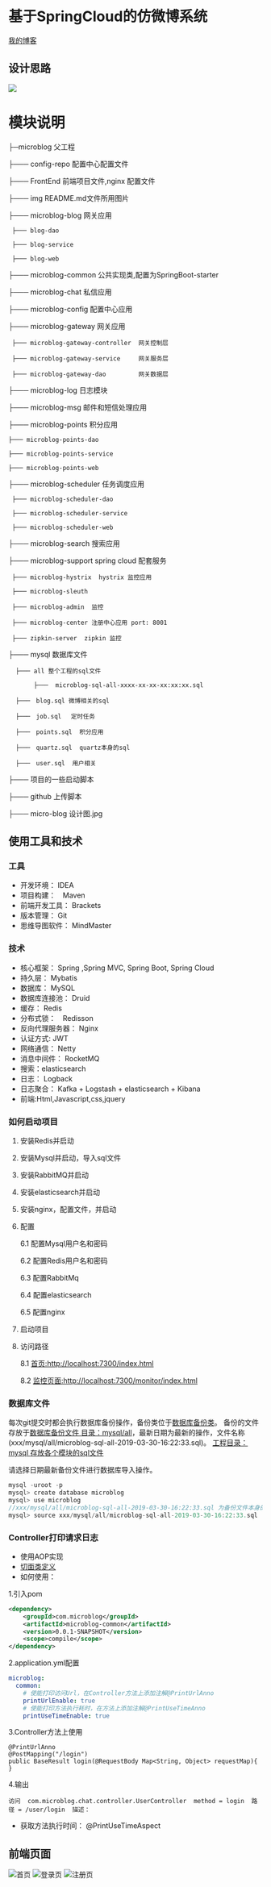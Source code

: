 # 基于SpringCloud的仿微博系统
[我的博客](https://www.cnblogs.com/lgjlife/)
## 设计思路
![](https://github.com/lgjlife/micro-blog/blob/master/micro-blog%20%E8%AE%BE%E8%AE%A1%E5%9B%BE.jpg)

# 模块说明
├─microblog 父工程

├─── config-repo 配置中心配置文件

├─── FrontEnd 前端项目文件,nginx 配置文件

├─── img  README.md文件所用图片

├─── microblog-blog 网关应用

     ├─── blog-dao
     
     ├─── blog-service
     
     ├─── blog-web
     
├─── microblog-common 公共实现类,配置为SpringBoot-starter

├─── microblog-chat 私信应用

├─── microblog-config 配置中心应用

├─── microblog-gateway 网关应用

     ├─── microblog-gateway-controller  网关控制层
     
     ├─── microblog-gateway-service     网关服务层
     
     ├─── microblog-gateway-dao         网关数据层
 
├─── microblog-log 日志模块

├─── microblog-msg 邮件和短信处理应用

├─── microblog-points 积分应用

    ├─── microblog-points-dao

    ├─── microblog-points-service

    ├─── microblog-points-web
     

├─── microblog-scheduler 任务调度应用

     ├─── microblog-scheduler-dao 
     
     ├─── microblog-scheduler-service
     
     ├─── microblog-scheduler-web

├─── microblog-search 搜索应用

├─── microblog-support  spring cloud 配套服务

     ├─── microblog-hystrix  hystrix 监控应用
     
     ├─── microblog-sleuth
     
     ├─── microblog-admin  监控
     
     ├─── microblog-center 注册中心应用 port: 8001
     
     ├─── zipkin-server  zipkin 监控

├─── mysql 数据库文件
      
      ├─── all 整个工程的sql文件
      
           ├───  microblog-sql-all-xxxx-xx-xx-xx:xx:xx.sql
           
      ├───　blog.sql 微博相关的sql
      
      ├───　job.sql　 定时任务
      
      ├───　points.sql  积分应用　
      
      ├───　quartz.sql  quartz本身的sql
      
      ├───　user.sql  用户相关

├─── 项目的一些启动脚本          

├─── github 上传脚本

├─── micro-blog 设计图.jpg

## 使用工具和技术
### 工具
* 开发环境： IDEA
* 项目构建：　Maven
* 前端开发工具： Brackets
* 版本管理： Git
* 思维导图软件： MindMaster
### 技术
* 核心框架： Spring ,Spring MVC, Spring Boot, Spring Cloud 
* 持久层： Mybatis
* 数据库： MySQL
* 数据库连接池： Druid
* 缓存： Redis
* 分布式锁：　Redisson
* 反向代理服务器： Nginx
* 认证方式:  JWT
* 网络通信： Netty
* 消息中间件： RocketMQ
* 搜索：elasticsearch
* 日志： Logback
* 日志聚合： Kafka + Logstash + elasticsearch + Kibana
* 前端:Html,Javascript,css,jquery


### 如何启动项目
1. 安装Redis并启动
2. 安装Mysql并启动，导入sql文件
3. 安装RabbitMQ并启动
4. 安装elasticsearch并启动
5. 安装nginx，配置文件，并启动
6. 配置

    6.1  配置Mysql用户名和密码
    
    6.2  配置Redis用户名和密码
    
    6.3  配置RabbitMq 
    
    6.4  配置elasticsearch
    
    6.5  配置nginx
    
7. 启动项目
8. 访问路径

    8.1 [首页:http://localhost:7300/index.html](http://localhost:7300/index.html)
    
    8.2 [监控页面:http://localhost:7300/monitor/index.html](http://localhost:7300/monitor/index.html)


### 数据库文件
每次git提交时都会执行数据库备份操作，备份类位于[数据库备份类](https://github.com/lgjlife/micro-blog/blob/master/microblog-common%2Fsrc%2Fmain%2Fjava%2Fcom%2Fcloud%2Fmicroblog%2Fcommon%2Fbackup%2FMysqlBackupUtil.java)。
备份的文件存放于[数据库备份文件 目录：mysql/all](https://github.com/lgjlife/micro-blog/tree/master/mysql/all)，最新日期为最新的操作，文件名称(xxx/mysql/all/microblog-sql-all-2019-03-30-16:22:33.sql)。
[工程目录：mysql 存放各个模块的sql文件](https://github.com/lgjlife/micro-blog/tree/master/mysql)

请选择日期最新备份文件进行数据库导入操作。
```java
mysql -uroot -p
mysql> create database microblog
mysql> use microblog
//xxx/mysql/all/microblog-sql-all-2019-03-30-16:22:33.sql 为备份文件本身的目录
mysql> source xxx/mysql/all/microblog-sql-all-2019-03-30-16:22:33.sql
```
### Controller打印请求日志
* 使用AOP实现
* [切面类定义](https://github.com/lgjlife/micro-blog/blob/master/microblog-common/src/main/java/com/cloud/microblog/common/aop/syslog/aspect/PrintUrlAspect.java)
* 如何使用：

1.引入pom
```xml
<dependency>
    <groupId>com.microblog</groupId>
    <artifactId>microblog-common</artifactId>
    <version>0.0.1-SNAPSHOT</version>
    <scope>compile</scope>
</dependency>
```
2.application.yml配置
```yaml
microblog:
  common:
    # 使能打印访问Url，在Controller方法上添加注解@PrintUrlAnno
    printUrlEnable: true
    # 使能打印方法执行耗时，在方法上添加注解@PrintUseTimeAnno
    printUseTimeEnable: true
```

3.Controller方法上使用
```$xslt
@PrintUrlAnno
@PostMapping("/login")
public BaseResult login(@RequestBody Map<String, Object> requestMap){
}
```
4.输出
```
访问  com.microblog.chat.controller.UserController  method = login  路径 = /user/login  描述：
```
* 获取方法执行时间： @PrintUseTimeAspect   

## 前端页面
![首页](https://github.com/lgjlife/micro-blog/blob/master/img/index.png)
![登录页](https://github.com/lgjlife/micro-blog/blob/master/img/login.png)
![注册页](https://github.com/lgjlife/micro-blog/blob/master/img/register.png)